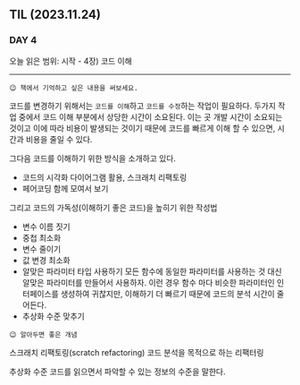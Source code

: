 ## TIL (2023.11.24)

### DAY 4

오늘 읽은 범위: 시작 - 4장) 코드 이해

---

```
😉 책에서 기억하고 싶은 내용을 써보세요.
```

코드를 변경하기 위해서는 `코드를 이해`하고 `코드를 수정`하는 작업이 필요하다.
두가지 작업 중에서 코드 이해 부분에서 상당한 시간이 소요된다.
이는 곳 개발 시간이 소요되는 것이고 이에 따라 비용이 발생되는 것이기 때문에 코드를 빠르게 이해 할 수 있으면,
시간과 비용을 줄일 수 있다.

그다음 코드를 이해하기 위한 방식을 소개하고 있다.

- 코드의 시각화
  다이어그램 활용, 스크래치 리팩토링
- 페어코딩
  함께 모여서 보기

그리고 코드의 가독성(이해하기 좋은 코드)을 높히기 위한 작성법

- 변수 이름 짓기
- 중첩 최소화
- 변수 줄이기
- 값 변경 최소화
- 알맞은 파라미터 타입 사용하기
  모든 함수에 동일한 파라미터를 사용하는 것 대신 알맞은 파라미터를 만들어서 사용하자.
  이런 경우 함수 마다 비슷한 파라미터인 인터페이스를 생성하여 귀찮지만, 이해하기 더 빠르기 때문에
  코드의 분석 시간이 줄어든다.
- 추상화 수준 맞추기

```
😉 알아두면 좋은 개념
```

스크래치 리팩토링(scratch refactoring)
코드 분석을 목적으로 하는 리팩터링

추상화 수준
코드를 읽으면서 파악할 수 있는 정보의 수준을 말한다.
